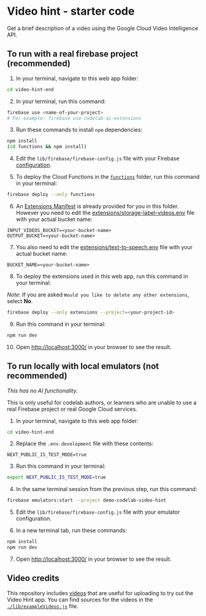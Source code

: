 # Video hint - starter code

Get a brief description of a video using the Google Cloud Video Intelligence API.

## To run with a real firebase project (recommended)

1. In your terminal, navigate to this web app folder:

```sh
cd video-hint-end
```

2. In your terminal, run this command:

```sh
firebase use <name-of-your-project>
# For example: firebase use codelab-ai-extensions
```

3. Run these commands to install `npm` dependencies:

```sh
npm install
(cd functions && npm install)
```

4. Edit the `lib/firebase/firebase-config.js` file with your Firebase [configuration](https://console.firebase.google.com/u/0/project/_/settings/general).

5. To deploy the Cloud Functions in the [`functions`](./functions/) folder, run this command in your terminal:

```sh
firebase deploy --only functions
```

6. An [Extensions Manifest](https://firebase.google.com/docs/extensions/manifest) is already provided for you in this folder. However you need to edit the [extensions/storage-label-videos.env](./extensions/storage-label-videos.env) file with your actual bucket name:

```
INPUT_VIDEOS_BUCKET=<your-bucket-name>
OUTPUT_BUCKET=<your-bucket-name>
```

7. You also need to edit the [extensions/text-to-speech.env](./extensions/text-to-speech.env) file with your actual bucket name:

```
BUCKET_NAME=<your-bucket-name>
```

8. To deploy the extensions used in this web app, run this command in your terminal:

_Note_: If you are asked `Would you like to delete any other extensions`, select **No**.

```sh
firebase deploy --only extensions --project=<your-project-id>
```

9. Run this command in your terminal:

```sh
npm run dev
```

10. Open [http://localhost:3000/](http://localhost:3000/) in your browser to see the result.

## To run locally with local emulators (not recommended)

_This has no AI functionality._

This is only useful for codelab authors, or learners who are unable to use a real Firebase project or real Google Cloud services.

1. In your terminal, navigate to this web app folder:

```sh
cd video-hint-end
```

2. Replace the `.env.development` file with these contents:

```
NEXT_PUBLIC_IS_TEST_MODE=true
```

3. Run this command in your terminal:

```sh
export NEXT_PUBLIC_IS_TEST_MODE=true
```

4. In the same terminal session from the previous step, run this command:

```sh
firebase emulators:start --project demo-codelab-video-hint
```

5. Edit the `lib/firebase/firebase-config.js` file with your emulator configuration.

6. In a new terminal tab, run these commands:

```sh
npm install
npm run dev
```

7. Open [http://localhost:3000/](http://localhost:3000/) in your browser to see the result.

## Video credits

This repository includes [videos](./public/videos/) that are useful for uploading to try out the Video Hint app. You can find sources for the videos in the [`./lib/exampleVideos.js`](./lib/exampleVideos.js) file.
